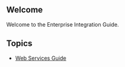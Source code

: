 ## Welcome
Welcome to the Enterprise Integration Guide. 

## Topics
* [Web Services Guide](web-services-guide/intro.md)
